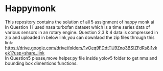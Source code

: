 # Happymonk
This repository contains the solution of all 5 assignment of happy monk ai <br>
In Question 1 i used nasa turbofan dataset which is a time series data of various sensors in an rotary engine.
Question 2,3 & 4 data is compressed in zip and uploaded in below link,you can downlaod the zip files through this link:<br>
https://drive.google.com/drive/folders/1vOeq9FDdtTU9Zno3BSlZFdRs8l1vkek1?usp=share_link<br>
In Question5 please,move helper.py file inside yolov5 folder to get nms and bounding box dimentions functions.
